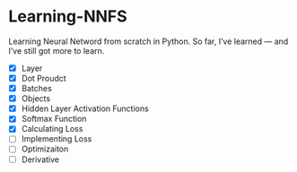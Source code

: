 # Learning-NNFS
Learning Neural Netword from scratch in Python.
So far, I’ve learned — and I’ve still got more to learn.
- [X] Layer
- [X] Dot Proudct
- [X] Batches
- [X] Objects
- [X] Hidden Layer Activation Functions
- [X] Softmax Function
- [X] Calculating Loss
- [ ] Implementing Loss
- [ ] Optimizaiton
- [ ] Derivative

